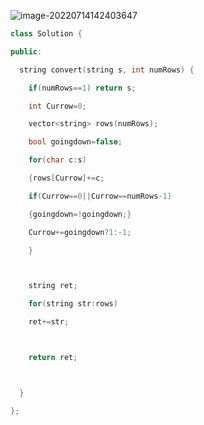 ![image-20220714142403647](C:\Users\10503\AppData\Roaming\Typora\typora-user-images\image-20220714142403647.png)

```c++
class Solution {

public:

  string convert(string s, int numRows) {

​    if(numRows==1) return s;

​    int Currow=0;

​    vector<string> rows(numRows);

​    bool goingdown=false;

​    for(char c:s)

​    {rows[Currow]+=c;

​    if(Currow==0||Currow==numRows-1)

​    {goingdown=!goingdown;}

​    Currow+=goingdown?1:-1;

​    }



​    string ret;

​    for(string str:rows)

​    ret+=str;



​    return ret;



  }

};
```

